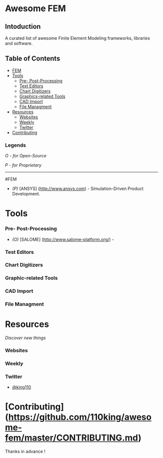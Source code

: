 Awesome FEM
===========

Intoduction
-----------

A curated list of awesome Finite Element Modeling frameworks, libraries and software.

Table of Contents
-----------------

- [FEM](#awesome-fem)
- [Tools](#tools)
    - [Pre- Post-Processing](#pre--post-processing)
    - [Text Editors](#test-editors)
    - [Chart Digitizers](#chart-digitizers)
    - [Graphics-related Tools](#graphic-related-tools)
    - [CAD Import](#cad-import)
    - [File Managment](#file-managment)
- [Resources](#resources)
    - [Websites](#websites)
    - [Weekly](#weekly)
    - [Twitter](#twitter)
- [Contributing](#contributing)

### Legends

*O - for Open-Source*

*P - for Proprietary*

---
#FEM

* *(P)* [ANSYS] (http://www.ansys.com) - Simulation-Driven Product Development.

# Tools

### Pre- Post-Processing
* *(O)* [SALOME] (http://www.salome-platform.org/) -  

### Test Editors

### Chart Digitizers

### Graphic-related Tools

### CAD Import

### File Managment

# Resources

*Discover new things*

### Websites

### Weekly

### Twitter

* [@king110](https://twitter.com/110kings)

# [Contributing] (https://github.com/110king/awesome-fem/master/CONTRIBUTING.md)

Thanks in advance !
